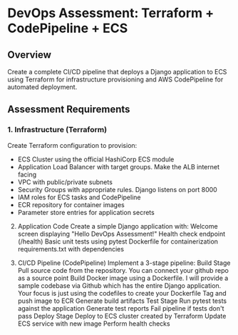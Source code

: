 # DevOps Assessment: Terraform + CodePipeline + ECS

## Overview
Create a complete CI/CD pipeline that deploys a Django application to ECS using Terraform for infrastructure provisioning and AWS CodePipeline for automated deployment.

## Assessment Requirements
### 1. Infrastructure (Terraform)
Create Terraform configuration to provision:
- ECS Cluster using the official HashiCorp ECS module
- Application Load Balancer with target groups. Make the ALB internet facing
- VPC with public/private subnets
- Security Groups with appropriate rules. Django listens on port 8000
- IAM roles for ECS tasks and CodePipeline
- ECR repository for container images
- Parameter store entries for application secrets

2. Application Code
Create a simple Django application with:
Welcome screen displaying "Hello DevOps Assessment!"
Health check endpoint (/health)
Basic unit tests using pytest
Dockerfile for containerization
requirements.txt with dependencies

3. CI/CD Pipeline (CodePipeline)
Implement a 3-stage pipeline:
Build Stage
Pull source code from the repository. You can connect your github repo as a source point
Build Docker image using a Dockerfile. I will provide a sample codebase via Github which has the entire Django application. Your focus is just using the codefiles to create your Dockerfile
Tag and push image to ECR
Generate build artifacts
Test Stage
Run pytest tests against the application
Generate test reports
Fail pipeline if tests don't pass
Deploy Stage
Deploy to ECS cluster created by Terraform
Update ECS service with new image
Perform health checks
